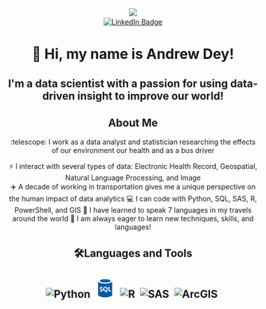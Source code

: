 <div id="header" align="center">
  <img src = "https://media.giphy.com/media/v1.Y2lkPTc5MGI3NjExNm80emVtbmlpcWU4Y2pieDZudWVzdmhnNzVzdmJneGh0dm1heXU4diZlcD12MV9pbnRlcm5hbF9naWZfYnlfaWQmY3Q9Zw/WtTnAfZn6aVJfBzlN3/giphy.gif" width="300"/>
</div>



<div id="badges" align="center" >
   <a href="https://www.linkedin.com/in/andrew-dey-mph/">
      <img src="https://img.shields.io/badge/Linkedin-blue?style=for-the-badge&logo=linkedin&logoColor=white" alt="LinkedIn Badge" >
  </a>
</div>


<h1 align="center">
  👋 Hi, my name is Andrew Dey!  
</h1>
  
<h2 align="center" size="50">  
  I'm a data scientist with a passion for using data-driven insight to improve our world!
</h2>
<div align="center">
  
<h2>
 About Me
</h2>
 :telescope: I work as a data analyst and statistician researching the effects of our environment our health and as a bus driver
  
  :zap: I interact with several types of data: Electronic Health Record, Geospatial, Natural Language Processing, and Image  
  :airplane: A decade of working in transportation gives me a unique perspective on the human impact of data analytics
  :computer: I can code with Python, SQL, SAS, R, PowerShell, and GIS 
  :compass: I have learned to speak 7 languages in my travels around the world
  :seedling: I am always eager to learn new techniques, skills, and languages!
  



<h2>  
 🛠️Languages and Tools
</h2>

  <h2>
  <img src="https://s3.dualstack.us-east-2.amazonaws.com/pythondotorg-assets/media/files/python-logo-only.svg" title="Python" alt="Python" width="40" height="40"/>&nbsp;
  <img src="https://github.com/devicons/devicon/blob/master/icons/azuresqldatabase/azuresqldatabase-plain.svg" title="SQL" alt="SQL" width="40" height="40"/>&nbsp;
  <img src="https://www.r-project.org/logo/Rlogo.svg" title="R" alt="R" width="40" height="40"/>&nbsp;
  <img src="https://upload.wikimedia.org/wikipedia/commons/1/10/SAS_logo_horiz.svg" title="SAS" alt="SAS" width="40" height="40"/>&nbsp;
  <img src="https://upload.wikimedia.org/wikipedia/commons/d/df/ArcGIS_logo.png" title="ArcGIS" alt="ArcGIS" width="40" height="40"/>&nbsp;
</h2>

</div>
